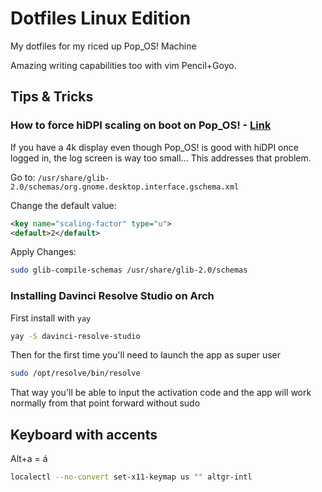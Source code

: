 # Dotfiles Linux Edition

My dotfiles for my riced up Pop_OS! Machine

Amazing writing capabilities too with vim Pencil+Goyo.


## Tips & Tricks

### How to force hiDPI scaling on boot on Pop_OS! - [Link](https://unix.stackexchange.com/questions/530748/how-to-force-hidpi-scaling-mode-on-boot-in-pop-os-gnome)

If you have a 4k display even though Pop_OS! is good with hiDPI once logged in, the log screen is way too small... This addresses that problem.

Go to: `/usr/share/glib-2.0/schemas/org.gnome.desktop.interface.gschema.xml`

Change the default value:

```xml
<key name="scaling-factor" type="u">
<default>2</default>
```

Apply Changes:

```sh
sudo glib-compile-schemas /usr/share/glib-2.0/schemas
```

### Installing Davinci Resolve Studio on Arch

First install with `yay`

```sh
yay -S davinci-resolve-studio
```

Then for the first time you'll need to launch the app as super user

```sh
sudo /opt/resolve/bin/resolve
```

That way you'll be able to input the activation code and the app will work normally from that point forward without sudo


## Keyboard with accents

Alt+a = á

```sh
localectl --no-convert set-x11-keymap us "" altgr-intl
```
